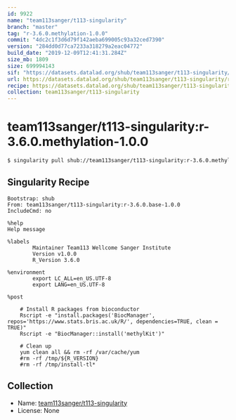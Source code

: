 ```yaml
---
id: 9922
name: "team113sanger/t113-singularity"
branch: "master"
tag: "r-3.6.0.methylation-1.0.0"
commit: "4dc2c1f3d6d79f142aeba699005c93a32ced7390"
version: "284dd0d77ca7233a318279a2eac04772"
build_date: "2019-12-09T12:41:31.284Z"
size_mb: 1809
size: 699994143
sif: "https://datasets.datalad.org/shub/team113sanger/t113-singularity/r-3.6.0.methylation-1.0.0/2019-12-09-4dc2c1f3-284dd0d7/284dd0d77ca7233a318279a2eac04772.simg"
url: https://datasets.datalad.org/shub/team113sanger/t113-singularity/r-3.6.0.methylation-1.0.0/2019-12-09-4dc2c1f3-284dd0d7/
recipe: https://datasets.datalad.org/shub/team113sanger/t113-singularity/r-3.6.0.methylation-1.0.0/2019-12-09-4dc2c1f3-284dd0d7/Singularity
collection: team113sanger/t113-singularity
---
```


# team113sanger/t113-singularity:r-3.6.0.methylation-1.0.0

```bash
$ singularity pull shub://team113sanger/t113-singularity:r-3.6.0.methylation-1.0.0
```

## Singularity Recipe

```singularity
Bootstrap: shub
From: team113sanger/t113-singularity:r-3.6.0.base-1.0.0
IncludeCmd: no

%help
Help message

%labels
        Maintainer Team113 Wellcome Sanger Institute
        Version v1.0.0
        R_Version 3.6.0

%environment
        export LC_ALL=en_US.UTF-8
        export LANG=en_US.UTF-8

%post

	# Install R packages from bioconductor
	Rscript -e "install.packages('BiocManager', repos='https://www.stats.bris.ac.uk/R/', dependencies=TRUE, clean = TRUE)"
	Rscript -e "BiocManager::install('methylKit')"
  
	# Clean up
	yum clean all && rm -rf /var/cache/yum
	#rm -rf /tmp/${R_VERSION}
	#rm -rf /tmp/install-tl*
```

## Collection

 - Name: [team113sanger/t113-singularity](https://github.com/team113sanger/t113-singularity)
 - License: None

